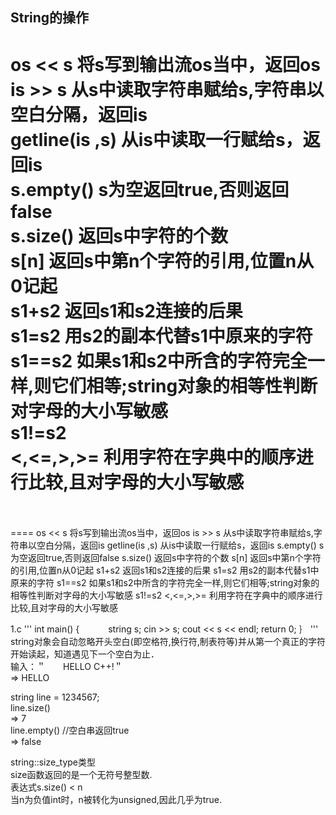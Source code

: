 String的操作
-------
os << s        将s写到输出流os当中，返回os<br>
is >> s        从s中读取字符串赋给s,字符串以空白分隔，返回is<br>
getline(is ,s) 从is中读取一行赋给s，返回is<br>
s.empty()      s为空返回true,否则返回false<br>
s.size()       返回s中字符的个数<br>
s[n]           返回s中第n个字符的引用,位置n从0记起<br>
s1+s2          返回s1和s2连接的后果<br>
s1=s2          用s2的副本代替s1中原来的字符<br>
s1==s2         如果s1和s2中所含的字符完全一样,则它们相等;string对象的相等性判断对字母的大小写敏感<br>
s1!=s2<br>
<,<=,>,>=      利用字符在字典中的顺序进行比较,且对字母的大小写敏感<br>
<br>
=======
====
os << s        将s写到输出流os当中，返回os
is >> s        从s中读取字符串赋给s,字符串以空白分隔，返回is
getline(is ,s) 从is中读取一行赋给s，返回is
s.empty()      s为空返回true,否则返回false
s.size()       返回s中字符的个数
s[n]           返回s中第n个字符的引用,位置n从0记起
s1+s2          返回s1和s2连接的后果
s1=s2          用s2的副本代替s1中原来的字符
s1==s2         如果s1和s2中所含的字符完全一样,则它们相等;string对象的相等性判断对字母的大小写敏感
s1!=s2
<,<=,>,>=      利用字符在字典中的顺序进行比较,且对字母的大小写敏感

1.c
'''
int main()
{
　　　string s;
   cin >> s;
   cout << s << endl;
   return 0;
｝
'''
string对象会自动忽略开头空白(即空格符,换行符,制表符等)并从第一个真正的字符开始读起，知道遇见下一个空白为止．<br>
输入：＂　　HELLO C++!＂<br>
=>     HELLO<br>

string line = 1234567;<br>
line.size()<br>
=> 7<br>
line.empty() //空白串返回true<br>
=> false<br>

string::size_type类型 <br>
size函数返回的是一个无符号整型数.<br>
表达式s.size() < n<br>
当n为负值int时，n被转化为unsigned,因此几乎为true.<br>













